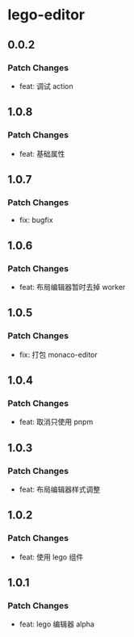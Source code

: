 # lego-editor

## 0.0.2

### Patch Changes

- feat: 调试 action

## 1.0.8

### Patch Changes

- feat: 基础属性

## 1.0.7

### Patch Changes

- fix: bugfix

## 1.0.6

### Patch Changes

- feat: 布局编辑器暂时去掉 worker

## 1.0.5

### Patch Changes

- fix: 打包 monaco-editor

## 1.0.4

### Patch Changes

- feat: 取消只使用 pnpm

## 1.0.3

### Patch Changes

- feat: 布局编辑器样式调整

## 1.0.2

### Patch Changes

- feat: 使用 lego 组件

## 1.0.1

### Patch Changes

- feat: lego 编辑器 alpha
